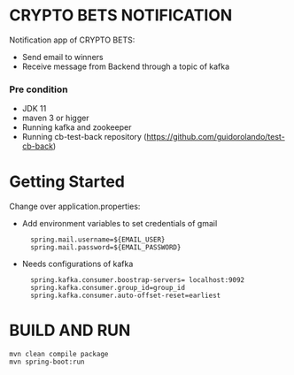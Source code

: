 # CRYPTO BETS NOTIFICATION
Notification app of CRYPTO BETS:

* Send email to winners
* Receive message from Backend through a topic of kafka

### Pre condition
* JDK 11
* maven 3 or higger
* Running kafka and zookeeper
* Running cb-test-back repository (https://github.com/guidorolando/test-cb-back)


# Getting Started

Change over application.properties:

* Add environment variables to set credentials of gmail 

        spring.mail.username=${EMAIL_USER}
        spring.mail.password=${EMAIL_PASSWORD}

* Needs configurations of kafka
    
        spring.kafka.consumer.boostrap-servers= localhost:9092
        spring.kafka.consumer.group_id=group_id
        spring.kafka.consumer.auto-offset-reset=earliest

# BUILD AND RUN

    mvn clean compile package
    mvn spring-boot:run
